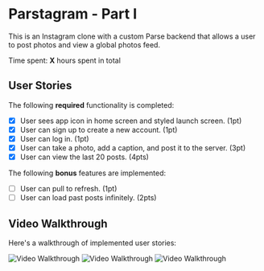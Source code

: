 # Parstagram - Part I

This is an Instagram clone with a custom Parse backend that allows a user to post photos and view a global photos feed.

Time spent: **X** hours spent in total

## User Stories

The following **required** functionality is completed:

- [x] User sees app icon in home screen and styled launch screen. (1pt)
- [x] User can sign up to create a new account. (1pt)
- [x] User can log in. (1pt)
- [x] User can take a photo, add a caption, and post it to the server. (3pt)
- [x] User can view the last 20 posts. (4pts)

The following **bonus** features are implemented:

- [ ] User can pull to refresh. (1pt)
- [ ] User can load past posts infinitely. (2pts)

## Video Walkthrough

Here's a walkthrough of implemented user stories:

<img src='https://media.giphy.com/media/xRv5MQDo6ZlWWvnUoX/giphy.gif' title='Video Walkthrough' width='' alt='Video Walkthrough' />
<img src='https://media.giphy.com/media/MyKc10xD4GnNWuNjjL/giphy.gif' title='Video Walkthrough' width='' alt='Video Walkthrough' />
<img src='https://media.giphy.com/media/GGmtX5wrCEHxLeBf8h/giphy.gif' title='Video Walkthrough' width='' alt='Video Walkthrough' />

